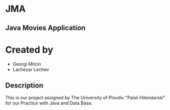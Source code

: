 JMA
===
Java Movies Application
-----------------------

Created by
===========
+   Georgi Mitcin
+   Lachezar Lechev

Description
-----------
This is our project assigned by The University of Plovdiv "Paisii Hilendarski"
for our Practice with Java and Data Base.



